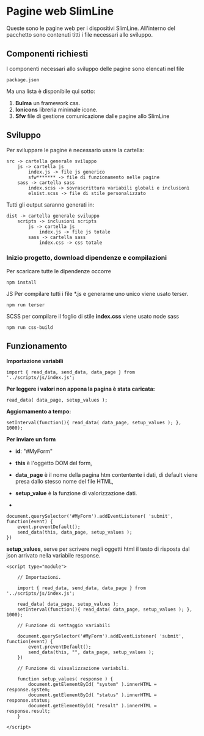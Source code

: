 # Pagine web SlimLine

Queste sono le pagine web per i dispositivi SlimLine.
All'interno del pacchetto sono contenuti titti i file necessari allo sviluppo.

## Componenti richiesti

I componenti necessari allo sviluppo delle pagine sono elencati nel file

	package.json

Ma una lista è disponibile qui sotto:

1. **Bulma** un framework css.
2. **Ionicons** libreria minimale icone.
3. **Sfw** file di gestione comunicazione dalle pagine allo SlimLine


## Sviluppo

Per sviluppare le pagine è necessario usare la cartella:

	src -> cartella generale sviluppo
		js -> cartella js
			index.js -> file js generico
			sfw******* -> file di funzionamento nelle pagine
		sass -> cartella sass
			index.scss -> sovrascrittura variabili globali e inclusionì	
			elsist.scss -> file di stile personalizzato

Tutti gli output saranno generati in:

	dist -> cartella generale sviluppo
		scripts -> inclusioni scripts
			js -> cartella js
				index.js -> file js totale
			sass -> cartella sass
				index.css -> css totale
			
### Inizio progetto, download dipendenze e compilazioni

Per scaricare tutte le dipendenze occorre

	npm install

JS Per compilare tutti i file *.js e generarne uno unico viene usato terser.

	npm run terser

SCSS per compilare il foglio di stile **index.css** viene usato node sass

	npm run css-build

## Funzionamento

**Importazione variabili**

	import { read_data, send_data, data_page } from '../scripts/js/index.js';

**Per leggere i valori non appena la pagina è stata caricata:**

	read_data( data_page, setup_values );

**Aggiornamento a tempo:**

	setInterval(function(){ read_data( data_page, setup_values ); }, 1000);

**Per inviare un form**

- **id**: "#MyForm"
- **this** è l'oggetto DOM del form,
- **data_page** è il nome della pagina htm contentente i dati, di default viene presa dallo stesso nome del file HTML,
- **setup_value** è la funzione di valorizzazione dati.

-

	document.querySelector('#MyForm').addEventListener( 'submit', function(event) {
		event.preventDefault();
		send_data(this, data_page, setup_values );
	})

**setup_values**, serve per scrivere negli oggetti html il testo di risposta dal json arrivato nella variabile response.

	<script type="module">

		// Importazioni.

		import { read_data, send_data, data_page } from '../scripts/js/index.js';

		read_data( data_page, setup_values );
		setInterval(function(){ read_data( data_page, setup_values ); }, 1000);

		// Funzione di settaggio variabili
	
		document.querySelector('#MyForm').addEventListener( 'submit', function(event) {
			event.preventDefault();
			send_data(this, "", data_page, setup_values );
		})

		// Funzione di visualizzazione variabili.

		function setup_values( response ) {
			document.getElementById( "system" ).innerHTML = response.system;
			document.getElementById( "status" ).innerHTML = response.status;
			document.getElementById( "result" ).innerHTML = response.result;
		}

	</script>

